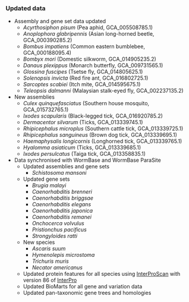 ### Updated data
- Assembly and gene set data updated
  - _Acyrthosiphon pisum_ (Pea aphid, GCA\_005508785.1)
  - _Anoplophora glabripennis_ (Asian long-horned beetle, GCA\_000390285.2)
  - _Bombus impatiens_ (Common eastern bumblebee, GCA\_000188095.4)
  - _Bombyx mori_ (Domestic silkworm, GCA\_014905235.2)
  - _Danaus plexippus_ (Monarch butterfly, GCA\_009731565.1)
  - _Glossina fuscipes_ (Tsetse fly, GCA\_014805625.1)
  - _Solenopsis invicta_ (Red fire ant, GCA\_016802725.1)
  - _Sarcoptes scabiei_ (Itch mite, GCA\_014595675.1)
  - _Teleopsis dalmanni_ (Malaysian stalk-eyed fly, GCA\_002237135.2)
- New assemblies
  - _Culex quinquefasciatus_ (Southern house mosquito, GCA\_015732765.1)
  - _Ixodes scapularis_ (Black-legged tick, GCA\_016920785.2)
  - _Dermacentor silvarum_ (Ticks, GCA\_013339745.1)
  - _Rhipicephalus microplus_ (Southern cattle tick, GCA\_013339725.1)
  - _Rhipicephalus sanguineus_ (Brown dog tick, GCA\_013339695.1)
  - _Haemaphysalis longicornis_ (Longhorned tick, GCA\_013339765.1)
  - _Hyalomma asiaticum_ (Ticks, GCA\_013339685.1)
  - _Ixodes persulcatus_ (Taiga tick, GCA\_013358835.1)
- Data synchronised with WormBase and WormBase ParaSite
  - Updated assemblies and gene sets
    - _Schistosoma mansoni_
  - Updated gene sets
    - _Brugia malayi_
    - _Caenorhabditis brenneri_
    - _Caenorhabditis briggsae_
    - _Caenorhabditis elegans_
    - _Caenorhabditis japonica_
    - _Caenorhabditis remanei_
    - _Onchocerca volvulus_
    - _Pristionchus pacificus_
    - _Strongyloides ratti_
  - New species
    - _Ascaris suum_
    - _Hymenolepis microstoma_
    - _Trichuris muris_
    - _Necator americanus_
  - Updated protein features for all species using [InterProScan](http://www.ebi.ac.uk/interpro/search/sequence-search) with version 86 of [InterPro](https://www.ebi.ac.uk/interpro/)
  - Updated BioMarts for all gene and variation data
  - Updated pan-taxonomic gene trees and homologies
